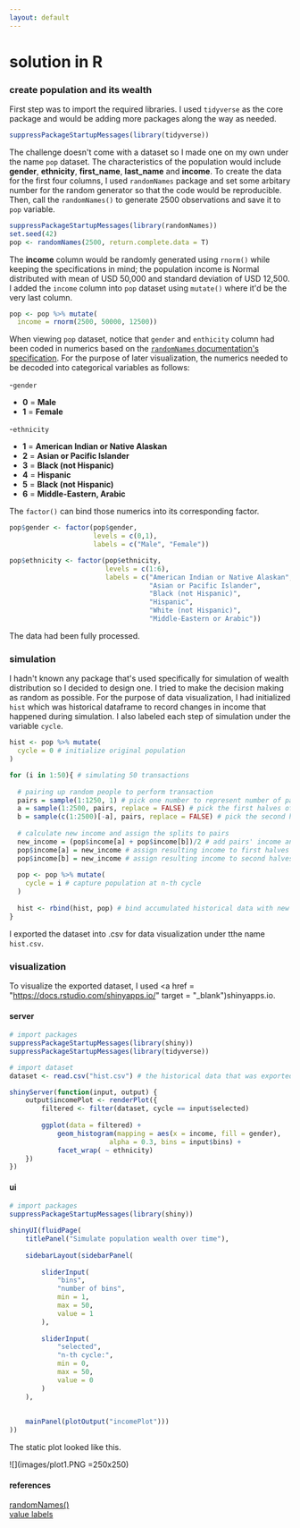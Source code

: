 ```yaml
---
layout: default
---
```


# solution in R

### create population and its wealth

First step was to import the required libraries. I used `tidyverse` as the core package and would be adding more packages along the way as needed.

```r
suppressPackageStartupMessages(library(tidyverse))
```

The challenge doesn't come with a dataset so I made one on my own under the name `pop` dataset. The characteristics of the population would include **gender**, **ethnicity**, **first_name**, **last_name** and **income**. To create the data for the first four columns, I used `randomNames` package and set some arbitary number for the random generator so that the code would be reproducible. Then, call the `randomNames()` to generate 2500 observations and save it to `pop` variable.

```r
suppressPackageStartupMessages(library(randomNames))
set.seed(42)
pop <- randomNames(2500, return.complete.data = T)
```

The **income** column would be randomly generated using `rnorm()` while keeping the specifications in mind; the population income is Normal distributed with mean of USD 50,000 and standard deviation of USD 12,500. I added the `income` column into `pop` dataset using `mutate()` where it'd be the very last column.

```r
pop <- pop %>% mutate(
  income = rnorm(2500, 50000, 12500))
```

When viewing `pop` dataset, notice that `gender` and `enthicity` column had been coded in numerics based on the [`randomNames` documentation's specification](https://cran.r-project.org/web/packages/randomNames/randomNames.pdf). For the purpose of later visualization, the numerics needed to be decoded into categorical variables as follows:

-`gender`
  - **0** = **Male**
  - **1** = **Female**
 
 -`ethnicity`
  - **1** = **American Indian or Native Alaskan**
  - **2** = **Asian or Pacific Islander**
  - **3** = **Black (not Hispanic)**
  - **4** = **Hispanic**
  - **5** = **Black (not Hispanic)**
  - **6** = **Middle-Eastern, Arabic**

The `factor()` can bind those numerics into its corresponding factor.

```r
pop$gender <- factor(pop$gender,
                     levels = c(0,1),
                     labels = c("Male", "Female"))

pop$ethnicity <- factor(pop$ethnicity,
                        levels = c(1:6),
                        labels = c("American Indian or Native Alaskan",
                                   "Asian or Pacific Islander",
                                   "Black (not Hispanic)",
                                   "Hispanic",
                                   "White (not Hispanic)",
                                   "Middle-Eastern or Arabic"))
```

The data had been fully processed.

### simulation

I hadn't known any package that's used specifically for simulation of wealth distribution so I decided to design one. I tried to make the decision making as random as possible. For the purpose of data visualization, I had initialized `hist` which was historical dataframe to record changes in income that happened during simulation. I also labeled each step of simulation under the variable `cycle`.

```r
hist <- pop %>% mutate(
  cycle = 0 # initialize original population
)

for (i in 1:50){ # simulating 50 transactions
  
  # pairing up random people to perform transaction
  pairs = sample(1:1250, 1) # pick one number to represent number of pairs of people
  a = sample(1:2500, pairs, replace = FALSE) # pick the first halves of the pair from pool of 2500 people
  b = sample(c(1:2500)[-a], pairs, replace = FALSE) # pick the second halves of the pair from the remaining people
  
  # calculate new income and assign the splits to pairs
  new_income = (pop$income[a] + pop$income[b])/2 # add pairs' income and split by two
  pop$income[a] = new_income # assign resulting income to first halves of the pair
  pop$income[b] = new_income # assign resulting income to second halves of the pair
  
  pop <- pop %>% mutate(
    cycle = i # capture population at n-th cycle
  )
  
  hist <- rbind(hist, pop) # bind accumulated historical data with new one
}
```

I exported the dataset into .csv for data visualization under tthe name `hist.csv`.

### visualization

To visualize the exported dataset, I used <a href = "https://docs.rstudio.com/shinyapps.io/" target = "_blank")shinyapps.io</a>.

#### server

```r
# import packages
suppressPackageStartupMessages(library(shiny))
suppressPackageStartupMessages(library(tidyverse))

# import dataset
dataset <- read.csv("hist.csv") # the historical data that was exported

shinyServer(function(input, output) {
    output$incomePlot <- renderPlot({
        filtered <- filter(dataset, cycle == input$selected)
        
        ggplot(data = filtered) +
            geom_histogram(mapping = aes(x = income, fill = gender),
                         alpha = 0.3, bins = input$bins) +
            facet_wrap( ~ ethnicity)
    })
})
```

#### ui

```r
# import packages
suppressPackageStartupMessages(library(shiny))

shinyUI(fluidPage(
    titlePanel("Simulate population wealth over time"),
    
    sidebarLayout(sidebarPanel(
        
        sliderInput(
            "bins",
            "number of bins",
            min = 1,
            max = 50,
            value = 1
        ),
        
        sliderInput(
            "selected",
            "n-th cycle:",
            min = 0,
            max = 50,
            value = 0
        )
    ),
    
    
    mainPanel(plotOutput("incomePlot")))
))
```

The static plot looked like this.

![](images/plot1.PNG =250x250)

#### references

[randomNames()](https://cran.r-project.org/web/packages/randomNames/randomNames.pdf) <br>
[value labels](https://www.statmethods.net/input/valuelabels.html)
